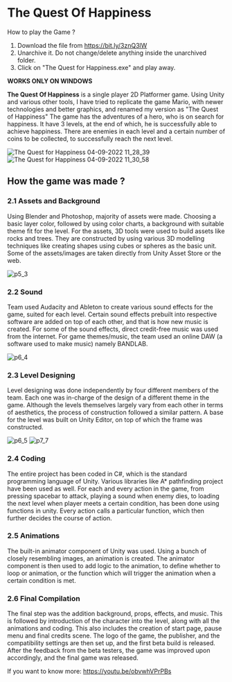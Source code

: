 # The Quest Of Happiness
How to play the Game ?
1. Download the file from https://bit.ly/3znQ3lW
2. Unarchive it. Do not change/delete anything inside the unarchived folder.
3. Click on "The Quest for Happiness.exe" and play away.

**WORKS ONLY ON WINDOWS**

**The Quest Of Happiness** is a single player 2D Platformer game. 
Using Unity and various other tools, I have tried to replicate the game Mario, with newer technologies and better graphics, and renamed my version as "The Quest of Happiness"
The game has the adventures of a hero, who is on search for happiness.  It have 3 levels, at the end of which, he is successfully able to achieve happiness. 
There are enemies in each level and a certain number of coins to be collected, to successfully reach the next level.

![The Quest for Happiness 04-09-2022 11_28_39](https://user-images.githubusercontent.com/36638309/188299806-dc452fbc-5d8d-4f92-80c6-8446891a03db.png)
![The Quest for Happiness 04-09-2022 11_30_58](https://user-images.githubusercontent.com/36638309/188299809-dfddbc95-eec5-40c6-8ec8-bd28cb27e6b9.png)

## How the game was made ?

### 2.1 Assets and Background
Using Blender and Photoshop, majority of assets were made. Choosing a basic layer color, followed by using color charts, a background with suitable theme fit for the level.
For the assets, 3D tools were used to build assets like rocks and trees. They are constructed by using various 3D modelling techniques like creating shapes using cubes or spheres as the basic unit.
Some of the assets/images are taken directly from Unity Asset Store or the web.

![p5_3](https://user-images.githubusercontent.com/36638309/188299459-6886b76f-3ef3-474d-8ad1-c75f12028c10.png)

### 2.2 Sound
Team used Audacity and Ableton to create various sound effects for the game, suited for each level. Certain sound effects prebuilt into respective software are added on top of each other, and that is how new music is created.
For some of the sound effects, direct credit-free music was used from the internet. For game themes/music, the team used an online DAW (a software used to make music) namely BANDLAB.

![p6_4](https://user-images.githubusercontent.com/36638309/188299535-c2aeedf3-cba1-4d2b-8952-cf9f5c726992.png)

### 2.3 Level Designing
Level designing was done independently by four different members of the team. Each one was in-charge of the design of a different theme in the game. Although the levels themselves largely vary from each other in terms of aesthetics, the process of construction followed a similar pattern. A base for the level was built on Unity Editor, on top of which the frame was constructed.

![p6_5](https://user-images.githubusercontent.com/36638309/188299645-14d58a4c-4251-4ab2-93a8-7368070125b5.png)
![p7_7](https://user-images.githubusercontent.com/36638309/188299593-fa9009eb-e107-4489-9edf-d2e48851e201.png)

### 2.4 Coding
The entire project has been coded in C#, which is the standard programming language of Unity. Various libraries like A* pathfinding project have been used as well. For each and every action in the game, from pressing spacebar to attack, playing a sound when enemy dies, to loading the next level when player meets a certain condition, has been done using functions in unity. Every action calls a particular function, which then further decides the course of action.

### 2.5 Animations
The built-in animator component of Unity was used. Using a bunch of closely resembling images, an animation is created. The animator component is then used to add logic to the animation, to define whether to loop or animation, or the function which will trigger the animation when a certain condition is met.

### 2.6 Final Compilation
The final step was the addition background, props, effects, and music. This is followed by introduction of the character into the level, along with all the animations and coding. This also includes the creation of start page, pause menu and final credits scene. The logo of the game, the publisher, and the compatibility settings are then set up, and the first beta build is released.
After the feedback from the beta testers, the game was improved upon accordingly, and the final game was released.


If you want to know more: https://youtu.be/obvwhVPrPBs
